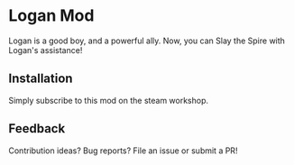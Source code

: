 # Logan Mod

Logan is a good boy, and a powerful ally. Now, you can Slay the Spire with
Logan's assistance!

## Installation

Simply subscribe to this mod on the steam workshop.

## Feedback

Contribution ideas? Bug reports? File an issue or submit a PR!
